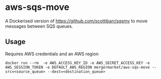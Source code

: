 # aws-sqs-move

A Dockerised version of https://github.com/scottjbarr/sqsmv to move messages between SQS queues. 

## Usage

Requires AWS credentials and an AWS region

```
docker run --rm  -e AWS_ACCESS_KEY_ID -e AWS_SECRET_ACCESS_KEY -e AWS_SESSION_TOKEN -e DEFAULT_AWS_REGION mergermarket/aws-sqs-move --src=<source_queue> --dest=<destination_queue>
```

